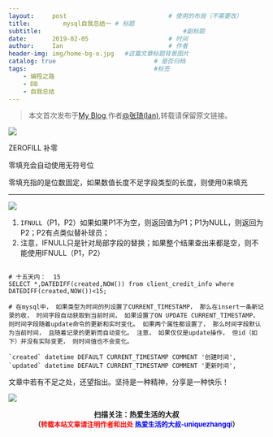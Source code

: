 ```yaml
---
layout:     post             				# 使用的布局（不需要改）
title:         mysql自我总结一 # 标题 
subtitle:    					  				#副标题
date:       2019-02-05  					# 时间
author:     Ian                  			# 作者
header-img: img/home-bg-o.jpg	#这篇文章标题背景图片
catalog: true                        	# 是否归档
tags:                              		#标签
    - 编程之路
    - DB
    - 自我总结
---
```


> 本文首次发布于[My Blog](http://uniquezhangqi.top),作者[@张琦(Ian)](http://uniquezhangqi.top/about/),转载请保留原文链接。

![](http://uniquezhangqi.oss-cn-shenzhen.aliyuncs.com/blog/2019-02-04-mysql%E7%BB%86%E8%8A%82%E4%B9%8Bzerofill.png)

ZEROFILL 补零

零填充会自动使用无符号位

零填充指的是位数固定，如果数值长度不足字段类型的长度，则使用0来填充

---

![](http://uniquezhangqi.oss-cn-shenzhen.aliyuncs.com/blog/2019-02-04-mybatis-sql%E9%AA%9A%E6%93%8D%E4%BD%9C.png)

1. `IFNULL`（P1，P2）如果如果P1不为空，则返回值为P1；P1为NULL，则返回为P2；P2有点类似替补球员； 
2. 注意，IFNULL只是针对局部字段的替换；如果整个结果查出来都是空，则不能使用IFNULL（P1，P2）


```mysql

# 十五天内：  15
SELECT *,DATEDIFF(created,NOW()) from client_credit_info where DATEDIFF(created,NOW())<15;

```

```mysql
# 在mysql中， 如果类型为时间的列设置了CURRENT_TIMESTAMP， 那么在insert一条新记录的收， 时间字段自动获取到当前时间， 如果设置了ON UPDATE CURRENT_TIMESTAMP， 则时间字段随着update命令的更新和实时变化。 如果两个属性都设置了， 那么时间字段默认为当前时间， 且随着记录的更新而自动变化。 注意， 如果仅仅是update操作， 但id（如下）并没有实际变更， 则时间值也不会变化。

`created` datetime DEFAULT CURRENT_TIMESTAMP COMMENT '创建时间',
`updated` datetime DEFAULT CURRENT_TIMESTAMP COMMENT '更新时间',

```

文章中若有不足之处，还望指出。坚持是一种精神，分享是一种快乐！

![](https://ws3.sinaimg.cn/large/006tKfTcgy1fqj5aochgoj309k09kmwz.jpg)
<b><center>扫描关注：热爱生活的大叔</center>
<b><center><font size="2">（<font size="2" color="#FF0000">转载本站文章请注明作者和出处</font> <font size="2" color="#0000FF">热爱生活的大叔-uniquezhangqi</font><font size="2">）</font>
